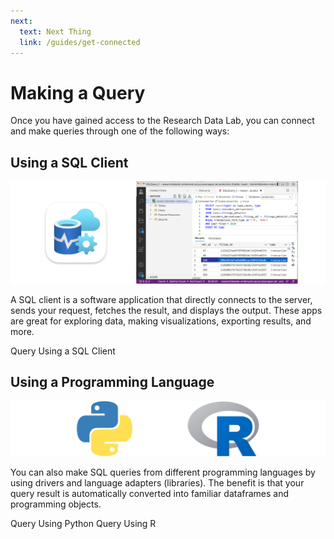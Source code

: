```yaml
---
next:
  text: Next Thing
  link: /guides/get-connected
---
```


<script setup>
import ActionButton from '../../../.vitepress/theme/components/ActionButton.vue'
import CenterLevel from '../../../.vitepress/theme/components/CenterLevel.vue'
</script>

# Making a Query

<!-- :::: info Prerequisites
1. [Request access to the Data Lab](https://servicedesk.darden.virginia.edu/support/catalog/items/90?target=_blank) using your Darden Microsoft account. At this time, only the Darden faculty and select staff are eligible for access to the platform. Once you've been approved by administrators, you'll receive an email and gain the ability to log in. 
:::: -->

Once you have gained access to the Research Data Lab, you can connect and make queries through one of the following ways:

## Using a SQL Client

![Azure Data Studio](./ads.png)

A SQL client is a software application that directly connects to the server, sends your request, fetches the result, and displays the output. These apps are great for exploring data, making visualizations, exporting results, and more. 




<!-- The recommended SQL application for connecting to the Research Data Lab is [Azure Data Studio](https://azure.microsoft.com/en-us/products/data-studio), a cross-platform tool made by Microsoft. Azure Data Studio comes packaged with necessary drivers and libraries for getting started quickly. You may also use other client apps that support SQL Server, like [SQL Server Management Studio](https://learn.microsoft.com/en-us/sql/ssms/download-sql-server-management-studio-ssms?view=sql-server-ver16).  -->


<CenterLevel>
  <ActionButton href='./using-a-sql-client' target=''>Query Using a SQL Client</ActionButton>
</CenterLevel>


## Using a Programming Language 

<!-- You can also make SQL queries from different programming languages by using drivers and language adapters (libraries). By using SQL within your programming language, your results are automatically converted into dataframes that are ready for further analysis.  -->

![Python and R](./programming-languages.png)

You can also make SQL queries from different programming languages by using drivers and language adapters (libraries). The benefit is that your query result is automatically converted into familiar dataframes and programming objects. 

<CenterLevel>
  <ActionButton href='./using-a-sql-client' target=''>Query Using Python</ActionButton>
  <ActionButton href='./using-a-sql-client' target=''>Query Using R</ActionButton>
</CenterLevel>